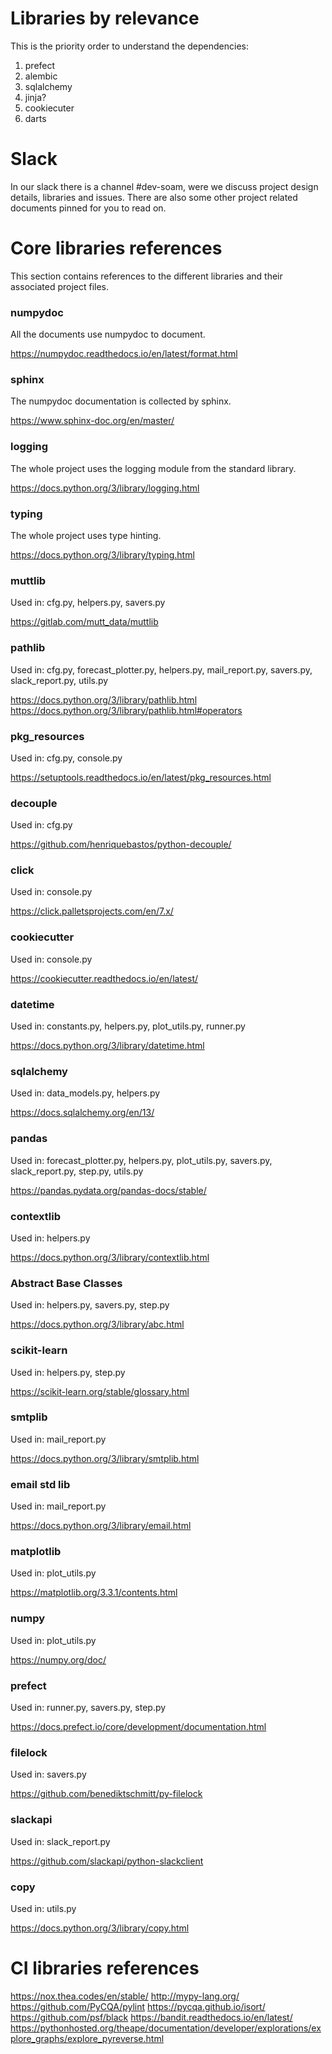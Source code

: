 # Libraries by relevance
This is the priority order to understand the dependencies:

 1. prefect
 2. alembic
 3. sqlalchemy
 4. jinja?
 5. cookiecuter
 6. darts

[//comment]: # (TODO: Ask Pedro to improve the background documents
 with the knowledge learned from delver)

# Slack
In our slack there is a channel #dev-soam, were we discuss project design
details, libraries and issues. There are also some other project related
documents pinned for you to read on.

# Core libraries references
This section contains references to the different libraries and their
associated project files.

### numpydoc
All the documents use numpydoc to document.

https://numpydoc.readthedocs.io/en/latest/format.html

### sphinx
The numpydoc documentation is collected by sphinx.

https://www.sphinx-doc.org/en/master/

### logging
The whole project uses the logging module from the standard library.

https://docs.python.org/3/library/logging.html

### typing
The whole project uses type hinting.

https://docs.python.org/3/library/typing.html


### muttlib
Used in: cfg.py, helpers.py, savers.py

https://gitlab.com/mutt_data/muttlib

### pathlib
Used in: cfg.py, forecast_plotter.py, helpers.py, mail_report.py, savers.py,
slack_report.py, utils.py

https://docs.python.org/3/library/pathlib.html
https://docs.python.org/3/library/pathlib.html#operators


### pkg_resources
Used in: cfg.py, console.py

https://setuptools.readthedocs.io/en/latest/pkg_resources.html


### decouple
Used in: cfg.py

https://github.com/henriquebastos/python-decouple/

### click
Used in: console.py

https://click.palletsprojects.com/en/7.x/


### cookiecutter
Used in: console.py

https://cookiecutter.readthedocs.io/en/latest/

### datetime
Used in: constants.py, helpers.py, plot_utils.py, runner.py

https://docs.python.org/3/library/datetime.html



### sqlalchemy
Used in: data_models.py, helpers.py

https://docs.sqlalchemy.org/en/13/


### pandas
Used in: forecast_plotter.py, helpers.py, plot_utils.py, savers.py,
slack_report.py, step.py, utils.py

https://pandas.pydata.org/pandas-docs/stable/

### contextlib
Used in: helpers.py

https://docs.python.org/3/library/contextlib.html


### Abstract Base Classes
Used in: helpers.py, savers.py, step.py

https://docs.python.org/3/library/abc.html

### scikit-learn
Used in: helpers.py, step.py

https://scikit-learn.org/stable/glossary.html

### smtplib
Used in: mail_report.py

https://docs.python.org/3/library/smtplib.html

### email std lib
Used in: mail_report.py

https://docs.python.org/3/library/email.html


### matplotlib
Used in: plot_utils.py

https://matplotlib.org/3.3.1/contents.html

### numpy
Used in: plot_utils.py

https://numpy.org/doc/

### prefect
Used in: runner.py, savers.py, step.py

https://docs.prefect.io/core/development/documentation.html

### filelock
Used in: savers.py

https://github.com/benediktschmitt/py-filelock

### slackapi
Used in: slack_report.py


https://github.com/slackapi/python-slackclient

### copy
Used in: utils.py

https://docs.python.org/3/library/copy.html

# CI libraries references

https://nox.thea.codes/en/stable/
http://mypy-lang.org/
https://github.com/PyCQA/pylint
https://pycqa.github.io/isort/
https://github.com/psf/black
https://bandit.readthedocs.io/en/latest/
https://pythonhosted.org/theape/documentation/developer/explorations/explore_graphs/explore_pyreverse.html
